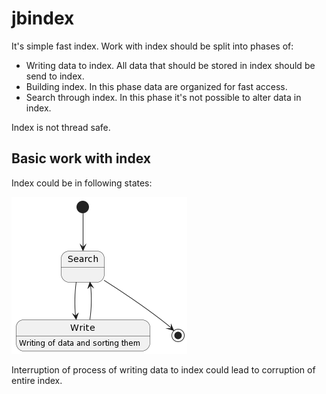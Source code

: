 # jbindex

It's simple fast index. Work with index should be split into phases of:

* Writing data to index. All data that should be stored in index should be send to index.
* Building index. In this phase data are organized for fast access.
* Search through index. In this phase it's not possible to alter data in index.

Index is not thread safe.

## Basic work with index

Index could be in following states:

![Index states](./src/images/index-state-diagram.png)

Interruption of process of writing data to index could lead to corruption of entire index.